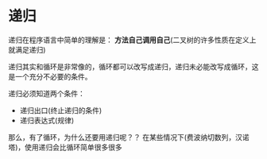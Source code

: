 # 递归
递归在程序语言中简单的理解是： **方法自己调用自己**(二叉树的许多性质在定义上就满足递归)

递归其实和循环是非常像的，循环都可以改写成递归，递归未必能改写成循环，这是一个充分不必要的条件。

递归必须知道两个条件：
- 递归出口(终止递归的条件)
- 递归表达式(规律)

那么，有了循环，为什么还要用递归呢？？ 在某些情况下(费波纳切数列，汉诺塔)，使用递归会比循环简单很多很多